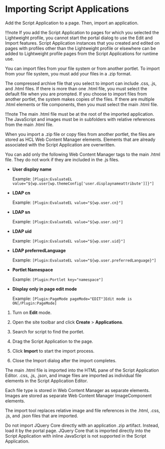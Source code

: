 # Importing Script Applications

Add the Script Application to a page. Then, import an application.

!!!note
    If you add the Script Application to pages for which you selected the Lightweight profile, you cannot start the portal dialog to use the Edit and Import features. Script Application instances that you created and edited on pages with profiles other than the Lightweight profile or elsewhere can be added to Lightweight profile pages from the Script Applications for runtime use.

You can import files from your file system or from another portlet. To import from your file system, you must add your files in a .zip format.

The compressed archive file that you select to import can include .css, .js, and .html files. If there is more than one .html file, you must select the default file when you are prompted. If you choose to import files from another portlet, the system makes copies of the files. If there are multiple .html elements or file components, then you must select the main .html file.

!!!note
    The main .html file must be at the root of the imported application. The JavaScript and images must be in subfolders with relative references from the main .html file.

When you import a .zip file or copy files from another portlet, the files are stored as HCL Web Content Manager elements. Elements that are already associated with the Script Application are overwritten.

You can add only the following Web Content Manager tags to the main .html file. They do not work if they are included in the .js files.

-   **User display name**

    Example: `[Plugin:EvaluateEL value="${wp.user[wp.themeConfig['user.displaynameattribute']]}"]`

-   **LDAP cn**

    Example: `[Plugin:EvaluateEL value="${wp.user.cn}"]`

-   **LDAP sn**

    Example: `[Plugin:EvaluateEL value="${wp.user.sn}"]`

-   **LDAP uid**

    Example: `[Plugin:EvaluateEL value="${wp.user.uid}"]`

-   **LDAP preferredLanguage**

    Example: `[Plugin:EvaluateEL value="${wp.user.preferredLanguage}"]`

-   **Portlet Namespace**

    Example: `[Plugin:Portlet key="namespace"]`

-   **Display only in page edit mode**

    Example: `[Plugin:PageMode pageMode="EDIT"]Edit mode is ON[/Plugin:PageMode]`


1.  Turn on **Edit** mode.

2.  Open the site toolbar and click **Create** \> **Applications**.

3.  Search for script to find the portlet.

4.  Drag the Script Application to the page.

5.  Click **Import** to start the import process.

6.  Close the Import dialog after the import completes.


The main .html file is imported into the HTML pane of the Script Application Editor. .css, .js, .json, and image files are imported as individual file elements in the Script Application Editor.

Each file type is stored in Web Content Manager as separate elements. Images are stored as separate Web Content Manager ImageComponent elements.

The import tool replaces relative image and file references in the .html, .css, .js, and .json files that are imported.

Do not import JQuery Core directly with an application .zip artifact. Instead, load it by the portal page. JQuery Core that is imported directly into the Script Application with inline JavaScript is not supported in the Script Application.


